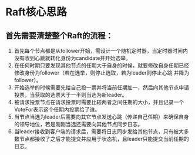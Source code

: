 # **Raft核心思路**

## 首先需要清楚整个Raft的流程：

1. 首先每个节点都是从follower开始，需设计一个随机定时器，当定时器时间内没有收到心跳就转化身份为candidate并开始选举。
2. 在任何时期只要发现其他节点的任期大于自身的时候，就要修改自身任期已经修改身份为follower（若在选举，则停止选取，若为leader则停止心跳 并降为follower）。
3. 开始选举的时候需要先给自己投一票并将当前任期加一，然后向其他节点申请投票，当获取的选票大于一半则当选为新leader。
4. 被请求投票节点在请求投票时需要比较两者之间任期的大小，并且记录一个VoteFor表示这个任期内投票给了谁。
5. 当节点当选为leader后需要向其它节点发送心跳（传递自己任期）来确保自身的领导地位，若是刚刚当选还需要向其他节点同步日志。
6. 当leader接收到客户端的请求后，需要将日志同步发给其他节点，只有被大多数节点都接收了之后才能提交并应用于状态机，且leader只能提交当前任期的日志。